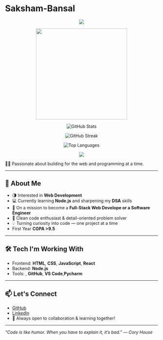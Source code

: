 # Saksham-Bansal

<p align="center">
  <img src="https://capsule-render.vercel.app/api?type=waving&color=0:00c6ff,100:0072ff&height=200&section=header&text=Hey,+I'm+Saksham+Bansal!+👋&fontSize=30&fontColor=ffffff" />
</p>
<p align="center">
  <img src="https://media.giphy.com/media/qgQUggAC3Pfv687qPC/giphy.gif" width="300" />
</p>

<p align="center">
  <img src="https://github-readme-stats.vercel.app/api?username=SakshamBansal753&show_icons=true&theme=tokyonight" alt="GitHub Stats" />
</p>

<p align="center">
  <img src="https://github-readme-streak-stats.herokuapp.com?user=SakshamBansal753&theme=tokyonight&hide_border=false" alt="GitHub Streak" />
</p>

<p align="center">
  <img src="https://github-readme-stats.vercel.app/api/top-langs/?username=SakshamBansal753&layout=compact&theme=tokyonight" alt="Top Languages" />
</p>
<p align="center">
  <img src="https://capsule-render.vercel.app/api?type=waving&color=0:0072ff,100:00c6ff&height=100&section=footer"/>
</p>

🧑‍💻 Passionate about building for the web and programming  at a time.

---


## 🚀 About Me

- 🌗 Interested in **Web Development**
- 💻 Currently learning **Node.js** and sharpening my **DSA** skills
- 🚀 On a mission to become a **Full-Stack Web Develope or a Software Engineer**
- 🧠 Clean code enthusiast & detail-oriented problem solver
- 💡 Turning curiosity into code — one project at a time
- First Year **CGPA >9.5**

---

## 🛠️ Tech I'm Working With

- Frontend: **HTML**, **CSS**, **JavaScript**, **React**
- Backend: **Node.js**
- Tools: , **GitHub**, **VS Code**,**Pycharm**


---

## 📫 Let's Connect

- [GitHub](https://github.com/SakshamBansal753)  
- [LinkedIn](https://www.linkedin.com/in/saksham-bansal-58123333a/)
- 💬 Always open to collaboration & learning together!

---

_“Code is like humor. When you have to explain it, it’s bad.” — Cory House_


 

